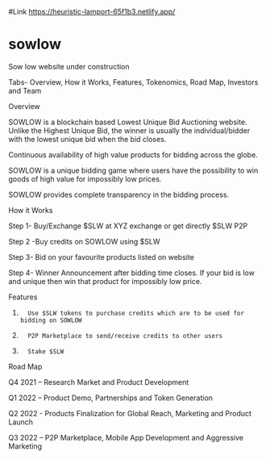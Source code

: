 #Link
https://heuristic-lamport-65f1b3.netlify.app/
# sowlow

Sow low website under construction


Tabs-  Overview, How it Works, Features, Tokenomics, Road Map, Investors and Team 


Overview

SOWLOW is a blockchain based Lowest Unique Bid Auctioning website. Unlike the Highest Unique Bid, the winner is usually the individual/bidder with the lowest unique bid when the bid closes.

Continuous availability of high value products for bidding across the globe.

SOWLOW is a unique bidding game where users have the possibility to win goods of high value for impossibly low prices.

SOWLOW provides complete transparency in the bidding process.

How it Works

Step 1- Buy/Exchange $SLW at XYZ exchange or get directly $SLW P2P

Step 2 -Buy credits on SOWLOW using $SLW

Step 3- Bid on your favourite products listed on website

Step 4- Winner Announcement after bidding time closes. If your bid is low and unique then win that product for impossibly low price.

  

Features

1.       Use $SLW tokens to purchase credits which are to be used for bidding on SOWLOW


2.       P2P Marketplace to send/receive credits to other users
 

3.       Stake $SLW

 

 

Road Map

Q4 2021 – Research Market and Product Development

Q1 2022 – Product Demo, Partnerships and Token Generation   

Q2 2022 - Products Finalization for Global Reach, Marketing and Product Launch  

Q3 2022 – P2P Marketplace, Mobile App Development and Aggressive Marketing 
